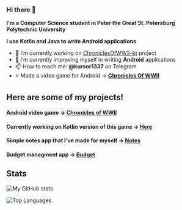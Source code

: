 ### Hi there 👋

**I'm a Computer Science student in Peter the Great St. Petersburg Polytechnic University**

**I use Kotlin and Java to write Android applications**

- 🔭 I’m currently working on [ChroniclesOfWW2-kt](https://github.com/kursor1337/ChroniclesOfWW2-kt) project
- 🌱 I’m currently improving myself in writing **Android** applications
- 📫 How to reach me: **@kursor1337** on Telegram
- ⚡ Made a video game for Android -> [**Chronicles Of WWII**](https://github.com/kursor1337/Chronicles-of-WWII)

## Here are some of my projects!
#### Android video game -> [Chronicles of WWII](https://github.com/kursor1337/Chronicles-of-WWII)
#### Currently working on Kotlin version of this game -> [Here](https://github.com/kursor1337/ChroniclesOfWW2-kt)
#### Simple notes app that I've made for myself -> [Notes](https://github.com/kursor1337/Notes)
#### Budget managment app -> [Budget](https://github.com/kursor1337/Budget)

## Stats
![My GitHub stats](https://github-readme-stats.vercel.app/api?username=kursor1337&show_icons=true&theme=dracula)

![Top Languages](https://github-readme-stats.vercel.app/api/top-langs/?username=kursor1337&theme=dracula)
